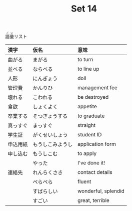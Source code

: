 ﻿---
layout: default
title: Set 14
parent: N4 Vocabulary List
grand_parent: <ruby>語彙<rt>ごい</rt></ruby> Vocabulary
nav_order: 14
---

<ruby>語彙<rt>ごい</rt></ruby>リスト

| 漢字     | 仮名             | 意味                |
|:-------- |:---------------- |:------------------- |
| 曲がる   | まがる           | to turn             |
| 並べる   | ならべる         | to line up          |
| 人形     | にんぎょう       | doll                |
| 管理費   | かんりひ         | management fee      |
| 壊れる   | こわれる         | be destroyed        |
| 食欲     | しょくよく       | appetite            |
| 卒業する | そつぎょうする   | to graduate         |
| 真っすぐ | まっすぐ         | straight            |
| 学生証   | がくせいしょう   | student ID          |
| 申込用紙 | もうしこみようし | application form    |
| 申し込む | もうしこむ       | to apply            |
|          | やった           | I've done it!       |
| 連絡先   | れんらくさき     | contact details     |
|          | ぺらぺら         | fluent              |
|          | すばらしい       | wonderful, splendid |
|          | すごい           | great, terrible     |
